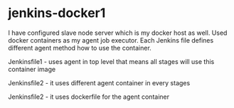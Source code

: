 # jenkins-docker1
I have configured slave node server which is my docker host as well. Used docker containers as my agent job executor.
Each Jenkins file defines different agent method how to use the container.

Jenkinsfile1 - uses agent in top level that means all stages will use this container image

Jenkinsfile2 - it uses different agent container in every stages

Jenkinsfile2 - it uses dockerfile for the agent container
